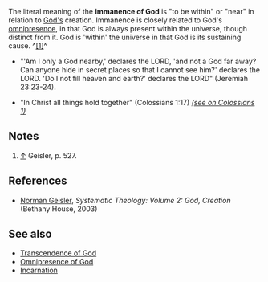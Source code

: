 The literal meaning of the **immanence of God** is "to be within"
or "near" in relation to [God's](God "God") creation. Immanence is
closely related to God's
[omnipresence](Omnipresence_of_God "Omnipresence of God"), in that
God is always present within the universe, though distinct from it.
God is 'within' the universe in that God is its sustaining cause.
^[[1]](#note-0)^

-   "'Am I only a God nearby,' declares the LORD, 'and not a God
    far away? Can anyone hide in secret places so that I cannot see
    him?' declares the LORD. 'Do I not fill heaven and earth?' declares
    the LORD" (Jeremiah 23:23-24).

-   "In Christ all things hold together" (Colossians 1:17)
    *[(see on Colossians 1)](Colossians_1 "Colossians 1")*


## Notes

1.  [↑](#ref-0) Geisler, p. 527.

## References

-   [Norman Geisler](Norman_Geisler "Norman Geisler"),
    *Systematic Theology: Volume 2: God, Creation* (Bethany House,
    2003)

## See also

-   [Transcendence of God](Transcendence_of_God "Transcendence of God")
-   [Omnipresence of God](Omnipresence_of_God "Omnipresence of God")
-   [Incarnation](Incarnation "Incarnation")



